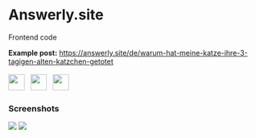 # Answerly.site
Frontend code
<div>
<b>Example post:</b>
<a target="_blank" rel="noopener noreferrer" href="https://answerly.site/de/warum-hat-meine-katze-ihre-3-tagigen-alten-katzchen-getotet">https://answerly.site/de/warum-hat-meine-katze-ihre-3-tagigen-alten-katzchen-getotet</a>  
</div>
<br/>
<div>
<img height="32" src="https://cdn.jsdelivr.net/gh/devicons/devicon/icons/javascript/javascript-original.svg" />
&nbsp;
<img height="32" src="https://cdn.jsdelivr.net/gh/devicons/devicon/icons/react/react-original.svg" />
&nbsp;
<img height="32" src="https://cdn.jsdelivr.net/gh/devicons/devicon/icons/nextjs/nextjs-original.svg"/>
</div>
<div>
  <h3>Screenshots</h3>
  <img src="https://i.imgur.com/XN3J9AG.png"/>
  <img src="https://i.imgur.com/GW9U0JD.png"/>
 </div>
